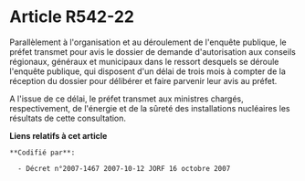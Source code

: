 # Article R542-22

Parallèlement à l'organisation et au déroulement de l'enquête publique, le préfet transmet pour avis le dossier de demande
d'autorisation aux conseils régionaux, généraux et municipaux dans le ressort desquels se déroule l'enquête publique, qui
disposent d'un délai de trois mois à compter de la réception du dossier pour délibérer et faire parvenir leur avis au préfet.

A l'issue de ce délai, le préfet transmet aux ministres chargés, respectivement, de l'énergie et de la sûreté des
installations nucléaires les résultats de cette consultation.

**Liens relatifs à cet article**

	**Codifié par**:

	  - Décret n°2007-1467 2007-10-12 JORF 16 octobre 2007
